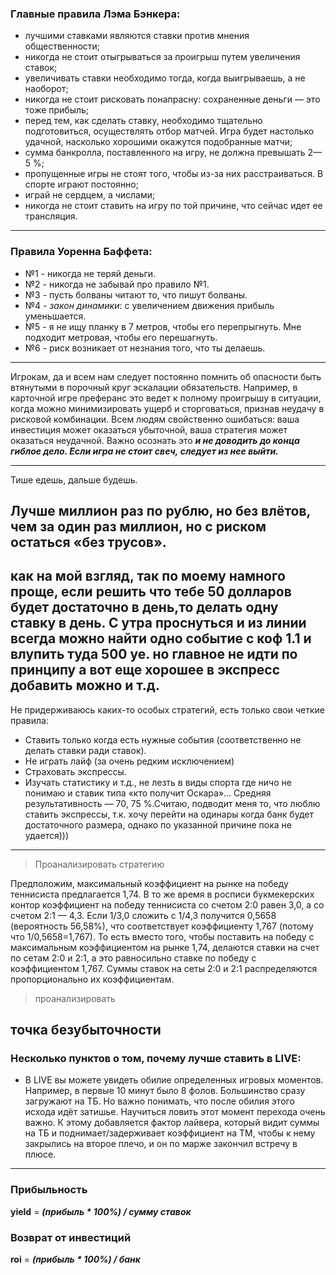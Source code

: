 ### Главные правила Лэма Бэнкера:
* лучшими ставками являются ставки против мнения общественности;
* никогда не стоит отыгрываться за проигрыш путем увеличения ставок;
* увеличивать ставки необходимо тогда, когда выигрываешь, а не наоборот;
* никогда не стоит рисковать понапрасну: сохраненные деньги — это тоже прибыль;
* перед тем, как сделать ставку, необходимо тщательно подготовиться, осуществлять отбор матчей. Игра будет настолько удачной, насколько хорошими окажутся подобранные матчи;
* сумма банкролла, поставленного на игру, не должна превышать 2—5 %;
* пропущенные игры не стоят того, чтобы из-за них расстраиваться. В спорте играют постоянно;
* играй не сердцем, а числами;
* никогда не стоит ставить на игру по той причине, что сейчас идет ее трансляция.

---
### Правила Уоренна Баффета:
 * №1 - никогда не теряй деньги.
 * №2 - никогда не забывай про правило №1.
 * №3 - пусть болваны читают то, что пишут болваны.
 * №4 - _закон динамики_: с увеличением движения прибыль уменьшается.
 * №5 - я не ищу планку в 7 метров, чтобы его перепрыгнуть.
   Мне подходит метровая, чтобы его перешагнуть.
 * №6 - риск возникает от незнания того, что ты делаешь.

---
Игрокам, да и всем нам следует постоянно помнить об опасности быть втянутыми в порочный круг эскалации обязательств. Например, в карточной игре преферанс это ведет к полному проигрышу в ситуации, когда можно минимизировать ущерб и сторговаться, признав неудачу в рисковой комбинации. Всем людям свойственно ошибаться: ваша инвестиция может оказаться убыточной, ваша стратегия может оказаться неудачной. Важно осознать это _**и не доводить до конца гиблое дело. Если игра не стоит свеч, следует из нее выйти.**_

---
Тише едешь, дальше будешь.

Лучше миллион раз по рублю, но без влётов, чем за один раз миллион, но с риском остаться «без трусов».
---
как на мой взгляд, так по моему намного проще, если решить что тебе 50 долларов будет достаточно в день,то делать одну ставку в день. С утра проснуться и из линии всегда можно найти одно событие с коф 1.1 и влупить туда 500 уе. но главное не идти по принципу а вот еще хорошее в экспресс добавить можно и т.д.
---
Не придерживаюсь каких-то особых стратегий, есть только свои четкие правила:
* Ставить только когда есть нужные события (соответственно не делать ставки ради ставок).
* Не играть лайф (за очень редким исключением)
* Страховать экспрессы.
* Изучать статистику и т.д., не лезть в виды спорта где ничо не понимаю и ставик типа «кто получит Оскара»…
Средняя результативность — 70, 75 %.Считаю, подводит меня то, что люблю ставить экспрессы, т.к. хочу перейти на одинары когда банк будет достаточного размера, однако по указанной причине пока не удается)))
----

>Проанализировать стратегию

Предположим, максимальный коэффициент на рынке на победу теннисиста предлагается 1,74. В то же время в росписи букмекерских контор коэффициент на победу теннисиста со счетом 2:0 равен 3,0, а со счетом 2:1 — 4,3. Если 1/3,0 сложить с 1/4,3 получится 0,5658 (вероятность 56,58%), что соответствует коэффициенту 1,767 (потому что 1/0,5658=1,767). То есть вместо того, чтобы поставить на победу с максимальным коэффициентом на рынке 1,74, делаются ставки на счет по сетам 2:0 и 2:1, а это равносильно ставке по победу с коэффициентом 1,767. Суммы ставок на сеты 2:0 и 2:1 распределяются пропорционально их коэффициентам.

>проанализировать

точка безубыточности
---

### Несколько пунктов о том, почему лучше ставить в LIVE:

* В LIVE вы можете увидеть обилие определенных игровых моментов. Например, в первые 10 минут было 8 фолов. Большинство сразу загружают на ТБ. Но важно понимать, что после обилия этого исхода идёт затишье. Научиться ловить этот момент перехода очень важно. К этому добавляется фактор лайвера, который видит суммы на ТБ и поднимает/задерживает коэффициент на ТМ, чтобы к нему закрылись на второе плечо, и он по марже закончил встречу в плюсе.
---
### Прибыльность
**yield** = _**(прибыль * 100%) / сумму ставок**_

### Возврат от инвестиций
**roi** = _**(прибыль * 100%) / банк**_
